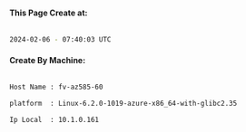 
   
#### This Page Create at:

```bash

2024-02-06 - 07:40:03 UTC

```

#### Create By Machine:

```bash

Host Name : fv-az585-60

platform  : Linux-6.2.0-1019-azure-x86_64-with-glibc2.35

Ip Local  : 10.1.0.161

```

